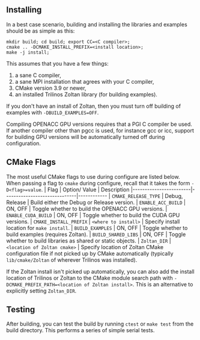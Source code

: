 Installing
----------

In a best case scenario, building and installing the libraries and examples should be as simple as this:

    mkdir build; cd build; export CC=<C compiler>;
    cmake .. -DCMAKE_INSTALL_PREFIX=<install location>;
    make -j install;

This assumes that you have a few things:
1. a sane C compiler,
2. a sane MPI installation that agrees with your C compiler,
3. CMake version 3.9 or newer,
4. an installed Trilinos Zoltan library (for building examples).

If you don't have an install of Zoltan, then you must turn off building of
examples with `-DBUILD_EXAMPLES=OFF`.

Compiling OPENACC GPU versions requires that a PGI C compiler be used. If another compiler
other than pgcc is used, for instance gcc or icc, support for building GPU versions
will be automatically turned off during configuration.

CMake Flags
-----------
The most useful CMake flags to use during configure are listed below. When passing a flag
to `cmake` during configure, recall that it takes the form `-D<flag>=value`.
| Flag                   | Option/ Value                | Description
|------------------------|------------------------------|------------
| `CMAKE_RELEASE_TYPE`   | Debug, Release               | Build either the Debug or Release version.
| `ENABLE_ACC_BUILD`     | ON, OFF                      | Toggle whether to build the OPENACC GPU versions.
| `ENABLE_CUDA_BUILD`    | ON, OFF                      | Toggle whether to build the CUDA GPU versions.
| `CMAKE_INSTALL_PREFIX` | `<where to install>`         | Specify install location for `make install`.
| `BUILD_EXAMPLES`       | ON, OFF                      | Toggle whether to build examples (requires Zoltan).
| `BUILD_SHARED_LIBS`    | ON, OFF                      | Toggle whether to build libraries as shared or static objects.
| `Zoltan_DIR`           | `<location of Zoltan cmake>` | Specify location of Zoltan CMake configuration file if not picked up by CMake automatically (typically `lib/cmake/Zoltan` of wherever Trilinos was installed).
 
 If the Zoltan install isn't picked up automatically, you can also add the install location of Trilinos or Zoltan to the CMake module search path with `-DCMAKE_PREFIX_PATH=<location of Zoltan install>`. This is an alternative to explicitly setting `Zoltan_DIR`.
    
Testing
-------
After building, you can test the build by running `ctest` or `make test` from the build
directory. This performs a series of simple serial tests.
